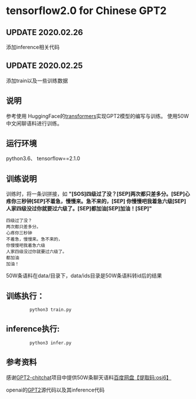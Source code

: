 # tensorflow2.0 for Chinese GPT2 

## UPDATE 2020.02.26
添加inference相关代码
## UPDATE 2020.02.25
添加train以及一些训练数据
## 说明
参考使用 HuggingFace的[transformers](https://github.com/huggingface/transformers)实现GPT2模型的编写与训练。
使用50W中文闲聊语料进行训练。
## 运行环境
python3.6、 tensorflow==2.1.0
## 训练说明
训练时，将一条训拼接，如 **"[SOS]四级过了没？[SEP]两次都只差多分。[SEP]心疼你三秒钟[SEP]不着急，慢慢来。急不来的，[SEP]
你慢慢吧我着急六级[SEP]人家四级没过你就要过六级了。[SEP]都加油[SEP]加油！[SEP]"**
```
四级过了没？
两次都只差多分。
心疼你三秒钟
不着急，慢慢来。急不来的，
你慢慢吧我着急六级
人家四级没过你就要过六级了。
都加油
加油！
```
50W条语料在data/目录下，data/ids目录是50W条语料转id后的结果

## 训练执行：
```
         python3 train.py
```
## inference执行:
```
         python3 infer.py
```
## 参考资料
感谢[GPT2-chitchat](https://github.com/yangjianxin1/GPT2-chitchat)项目中提供50W条聊天语料[百度网盘【提取码:osi6】](https://pan.baidu.com/s/1qDZ24VKLBU9GKARX9Ev65g)

openai的[GPT2](https://github.com/openai/gpt-2.git)源代码以及其inference代码